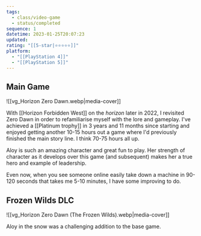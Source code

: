 ```yaml
---
tags:
  - class/video-game
  - status/completed
sequence: 1
datetime: 2023-01-25T20:07:23
updated: 
rating: "[[5-star|⭐️⭐️⭐️⭐️⭐️]]"
platform:
  - "[[PlayStation 4]]"
  - "[[PlayStation 5]]"
---
```

## Main Game
![[vg_Horizon Zero Dawn.webp|media-cover]]

With [[Horizon Forbidden West]] on the *horizon* later in 2022, I revisited Zero Dawn in order to refamiliarise myself with the lore and gameplay. I've achieved a [[Platinum trophy]] in 3 years and 11 months since starting and enjoyed getting another 10-15 hours out a game where I'd previously finished the main story line. I think 70-75 hours all up.

Aloy is such an amazing character and great fun to play. Her strength of character as it develops over this game (and subsequent) makes her a true hero and example of leadership.

Even now, when you see someone online easily take down a machine in 90-120 seconds that takes me 5-10 minutes, I have some improving to do.

## Frozen Wilds DLC
![[vg_Horizon Zero Dawn (The Frozen Wilds).webp|media-cover]]

Aloy in the snow was a challenging addition to the base game.